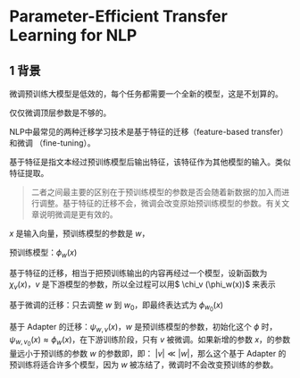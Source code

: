 # Parameter-Efficient Transfer Learning for NLP

## 1 背景

微调预训练大模型是低效的，每个任务都需要一个全新的模型，这是不划算的。

仅仅微调顶层参数是不够的。



NLP中最常见的两种迁移学习技术是基于特征的迁移（feature-based transfer）和微调 （fine-tuning）。

基于特征是指文本经过预训练模型后输出特征，该特征作为其他模型的输入。类似特征提取。

> 二者之间最主要的区别在于预训练模型的参数是否会随着新数据的加入而进行调整。基于特征的迁移不会，微调会改变原始预训练模型的参数。有关文章说明微调是更有效的。

$x$ 是输入向量，预训练模型的参数是 $w$，

预训练模型：$\phi_w(x)$ 

基于特征的迁移，相当于把预训练输出的内容再经过一个模型，设新函数为 $\chi_v (x)$，$v$ 是下游模型的参数，所以全过程可以用$ \chi_v (\phi_w(x))$ 来表示

基于微调的迁移：只去调整 $w$ 到 $w_0$，即最终表达式为 $\phi_{w_0}(x)$ 

基于 Adapter 的迁移：$\psi_{w,v}(x)$，$w$ 是预训练模型的参数，初始化这个 $\phi$ 时，$\psi_{w,v_0}(x)\approx \phi_w(x)$，在下游训练阶段，只有 $v$ 被微调。如果新增的参数 $x$，的参数量远小于预训练的参数 $w$ 的参数即，即： $|v| \ll |w|$，那么这个基于 Adapter 的预训练将适合许多个模型，因为 $w$ 被冻结了，微调时不会改变预训练的参数。































